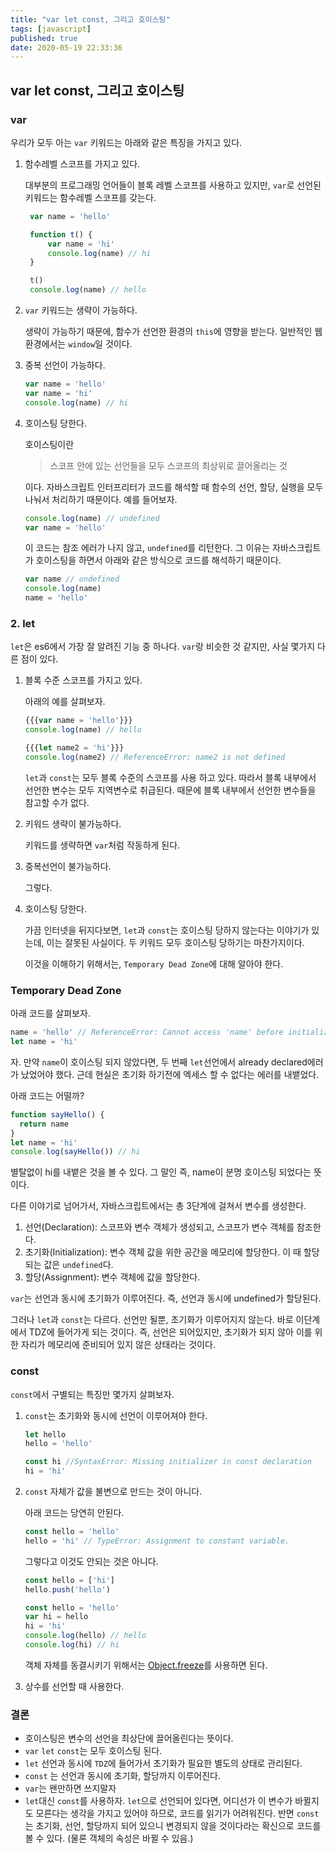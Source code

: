 ```yaml
---
title: "var let const, 그리고 호이스팅"
tags: [javascript]
published: true
date: 2020-05-19 22:33:36
---
```


## var let const, 그리고 호이스팅

### var

우리가 모두 아는 `var` 키워드는 아래와 같은 특징을 가지고 있다.

1. 함수레벨 스코프를 가지고 있다.
   
   대부분의 프로그래밍 언어들이 블록 레벨 스코프를 사용하고 있지만, `var`로 선언된 키워드는 함수레벨 스코프를 갖는다. 
   ```javascript
    var name = 'hello'

    function t() {
        var name = 'hi'
        console.log(name) // hi
    }

    t()
    console.log(name) // hello
   ```

2. `var` 키워드는 생략이 가능하다.
   
   생략이 가능하기 때문에, 함수가 선언한 환경의 `this`에 영향을 받는다. 일반적인 웹 환경에서는 `window`일 것이다.

3. 중복 선언이 가능하다.
   
    ```javascript
    var name = 'hello'
    var name = 'hi'
    console.log(name) // hi
    ```

4. 호이스팅 당한다.

    호이스팅이란 

    > 스코프 안에 있는 선언들을 모두 스코프의 최상위로 끌어올리는 것 
    
    이다. 자바스크립트 인터프리터가 코드를 해석할 때 함수의 선언, 할당, 실행을 모두 나눠서 처리하기 때문이다. 예를 들어보자.

    ```javascript
    console.log(name) // undefined
    var name = 'hello'
    ```

    이 코드는 참조 에러가 나지 않고, `undefined`를 리턴한다. 그 이유는 자바스크립트가 호이스팅을 하면서 아래와 같은 방식으로 코드를 해석하기 때문이다.

    ```javascript
    var name // undefined
    console.log(name)
    name = 'hello'
    ```

### 2. let

`let`은 es6에서 가장 잘 알려진 기능 중 하나다. `var`랑 비슷한 것 같지만, 사실 몇가지 다른 점이 있다. 

1. 블록 수준 스코프를 가지고 있다.

    아래의 예를 살펴보자.

    ```javascript
    {{{var name = 'hello'}}}
    console.log(name) // hello

    {{{let name2 = 'hi'}}}
    console.log(name2) // ReferenceError: name2 is not defined
    ```

    `let`과 `const`는 모두 블록 수준의 스코프를 사용 하고 있다. 따라서 블록 내부에서 선언한 변수는 모두 지역변수로 취급된다. 때문에 블록 내부에서 선언한 변수들을 참고할 수가 없다.

2. 키워드 생략이 불가능하다.

    키워드를 생략하면 `var`처럼 작동하게 된다.

3. 중복선언이 불가능하다.

    그렇다.

4. 호이스팅 당한다.

    가끔 인터넷을 뒤지다보면, `let`과 `const`는 호이스팅 당하지 않는다는 이야기가 있는데, 이는 잘못된 사실이다. 두 키워드 모두 호이스팅 당하기는 마찬가지이다.

    이것을 이해하기 위해서는, `Temporary Dead Zone`에 대해 알아야 한다.


### Temporary Dead Zone

아래 코드를 살펴보자.

```javascript
name = 'hello' // ReferenceError: Cannot access 'name' before initialization
let name = 'hi'
```

자. 만약 `name`이 호이스팅 되지 않았다면, 두 번째 `let`선언에서 already declared에러가 났었어야 했다. 근데 현실은 초기화 하기전에 엑세스 할 수 없다는 에러를 내뱉었다.


아래 코드는 어떨까?

```javascript
function sayHello() {
  return name
}
let name = 'hi'
console.log(sayHello()) // hi
```

별탈없이 hi를 내뱉은 것을 볼 수 있다. 그 말인 즉, name이 분명 호이스팅 되었다는 뜻이다.

다른 이야기로 넘어가서, 자바스크립트에서는 총 3단계에 걸쳐서 변수를 생성한다.

1. 선언(Declaration): 스코프와 변수 객체가 생성되고, 스코프가 변수 객체를 참조한다.
2. 초기화(Initialization): 변수 객체 값을 위한 공간을 메모리에 할당한다. 이 때 할당되는 값은 `undefined`다.
3. 할당(Assignment): 변수 객체에 값을 할당한다.

`var`는 선언과 동시에 초기화가 이루어진다. 즉, 선언과 동시에 undefined가 할당된다.

그러나 `let`과 `const`는 다르다. 선언만 될뿐, 초기화가 이루어지지 않는다. 바로 이단계에서 TDZ에 들어가게 되는 것이다. 즉, 선언은 되어있지만, 초기화가 되지 않아 이를 위한 자리가 메모리에 준비되어 있지 않은 상태라는 것이다.


### const

`const`에서 구별되는 특징만 몇가지 살펴보자.

1. `const`는 초기화와 동시에 선언이 이루어져야 한다.

    ```javascript
    let hello
    hello = 'hello'

    const hi //SyntaxError: Missing initializer in const declaration
    hi = 'hi'
    ```

2. `const` 자체가 값을 불변으로 만드는 것이 아니다.

    아래 코드는 당연히 안된다.

    ```javascript
    const hello = 'hello'
    hello = 'hi' // TypeError: Assignment to constant variable.
    ```

    그렇다고 이것도 안되는 것은 아니다.
    
    ```javascript
    const hello = ['hi']
    hello.push('hello')
    ```

    ```javascript
    const hello = 'hello'
    var hi = hello
    hi = 'hi'
    console.log(hello) // hello
    console.log(hi) // hi
    ```

    객체 자체를 동결시키기 위해서는 [Object.freeze](https://developer.mozilla.org/ko/docs/Web/JavaScript/Reference/Global_Objects/Object/freeze)를 사용하면 된다.

3. 상수를 선언할 때 사용한다.


### 결론

- 호이스팅은 변수의 선언을 최상단에 끌어올린다는 뜻이다.
- `var` `let` `const`는 모두 호이스팅 된다.
- `let`  선언과 동시에 `TDZ`에 들어가서 초기화가 필요한 별도의 상태로 관리된다.
- `const` 는 선언과 동시에 초기화, 할당까지 이루어진다.
- `var`는 왠만하면 쓰지말자
- `let`대신 `const`를 사용하자. `let`으로 선언되어 있다면, 어디선가 이 변수가 바뀔지도 모른다는 생각을 가지고 있어야 하므로, 코드를 읽기가 어려워진다. 반면 `const`는 초기화, 선언, 할당까지 되어 있으니 변경되지 않을 것이다라는 확신으로 코드를 볼 수 있다. (물론 객체의 속성은 바뀔 수 있음.)